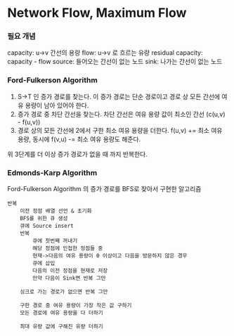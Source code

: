 # Network Flow, Maximum Flow

### 필요 개념

capacity: u->v 간선의 용량
flow: u->v 로 흐르는 유량
residual capacity: capacity - flow
source: 들어오는 간선이 없는 노드
sink: 나가는 간선이 없는 노드

### Ford-Fulkerson Algorithm

1. S->T 인 증가 경로를 찾는다. 이 증가 경로는 단순 경로이고 경로 상 모든 간선에 여유 용량이 남아 있어야 한다.
2. 증가 경로 중 차단 간선을 찾는다. 차단 간선은 여유 용량 값이 최소인 간선 (c(u,v) - f(u,v))
3. 경로 상의 모든 간선에 2에서 구한 최소 여유 용량을 더한다. f(u,v) += 최소 여유 용량, 동시에 f(v,u) -= 최소 여유 용량도 해준다.

위 3단계를 더 이상 증가 경로가 없을 때 까지 반복한다.

### Edmonds-Karp Algorithm

Ford-Fulkerson Algorithm 의  증가 경로를 BFS로 찾아서 구현한 알고리즘

```
반복
    이전 정점 배열 선언 & 초기화
    BFS를 위한 큐 생성
    큐에 Source insert
    반복
        큐에 첫번째 꺼내기
        해당 정점에 인접한 정점들 중
        현재->다음의 여유 용량이 0 이상이고 다음을 방문하지 않은 경우
        큐에 삽입
        다음의 이전 정점을 현재로 저장
        만약 다음이 Sink면 반복 그만
    
    싱크로 가는 경로가 없으면 반복 그만
    
    구한 경로 중 여유 용량이 가장 작은 값 구하기
    모든 경로에 여유 용량을 다 더하기
    
    최대 유량 값에 구해진 유량 더하기
```
        